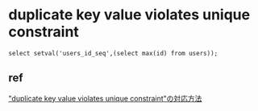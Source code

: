 # duplicate key value violates unique constraint

```
select setval('users_id_seq',(select max(id) from users));
```

## ref
["duplicate key value violates unique constraint"の対応方法](https://qiita.com/SNobu/items/2c97cb264c21a45c65bf)

